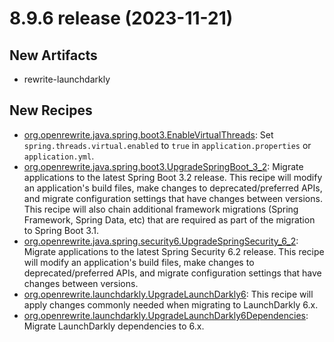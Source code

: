 # 8.9.6 release (2023-11-21)

## New Artifacts
* rewrite-launchdarkly

## New Recipes

* [org.openrewrite.java.spring.boot3.EnableVirtualThreads](https://docs.openrewrite.org/recipes/java/spring/boot3/enablevirtualthreads): Set `spring.threads.virtual.enabled` to `true` in `application.properties` or `application.yml`. 
* [org.openrewrite.java.spring.boot3.UpgradeSpringBoot_3_2](https://docs.openrewrite.org/recipes/java/spring/boot3/upgradespringboot_3_2): Migrate applications to the latest Spring Boot 3.2 release. This recipe will modify an application's build files, make changes to deprecated/preferred APIs, and migrate configuration settings that have changes between versions. This recipe will also chain additional framework migrations (Spring Framework, Spring Data, etc) that are required as part of the migration to Spring Boot 3.1. 
* [org.openrewrite.java.spring.security6.UpgradeSpringSecurity_6_2](https://docs.openrewrite.org/recipes/java/spring/security6/upgradespringsecurity_6_2): Migrate applications to the latest Spring Security 6.2 release. This recipe will modify an application's build files, make changes to deprecated/preferred APIs, and migrate configuration settings that have changes between versions. 
* [org.openrewrite.launchdarkly.UpgradeLaunchDarkly6](https://docs.openrewrite.org/recipes/launchdarkly/upgradelaunchdarkly6): This recipe will apply changes commonly needed when migrating to LaunchDarkly 6.x.
* [org.openrewrite.launchdarkly.UpgradeLaunchDarkly6Dependencies](https://docs.openrewrite.org/recipes/launchdarkly/upgradelaunchdarkly6dependencies): Migrate LaunchDarkly dependencies to 6.x. 

